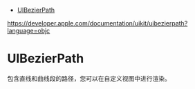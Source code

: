 <!-- TOC -->

- [UIBezierPath](#uibezierpath)

<!-- /TOC -->
https://developer.apple.com/documentation/uikit/uibezierpath?language=objc

# UIBezierPath

包含直线和曲线段的路径，您可以在自定义视图中进行渲染。